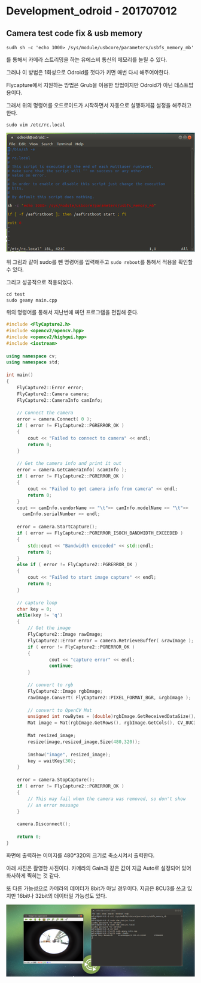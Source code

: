 # Development_odroid - 201707012



## Camera test code fix & usb memory 



```
sudh sh -c 'echo 1000> /sys/module/usbcore/parameters/usbfs_memory_mb'
```

를 통해서 카메라 스트리밍을 하는 유에스비 통신의 메모리를 늘릴 수 있다.

그러나 이 방법은 1회성으로 Odroid를 껏다가 키면 매번 다시 해주어야한다.



Flycapture에서 지원하는 방법은 Grub을 이용한 방법이지만 Odroid가 아닌 데스트밥 용이다.

그래서 위의 명령어를 오드로이드가 시작하면서 자동으로 실행하게끔 설정을 해주려고 한다.

```
sudo vim /etc/rc.local
```



![20170712-memoryinit](Picture\20170712-memoryinit.PNG)

위 그림과 같이 sudo를 뺀 명령어를 입력해주고 `sudo reboot`를 통해서 적용을 확인할 수 있다.

그리고 성공적으로 적용되었다.



```
cd test
sudo geany main.cpp
```

위의 명령어를 통해서 지난번에 짜던 프로그램을 편집해 준다.

```c++
#include <FlyCapture2.h>
#include <opencv2/opencv.hpp>
#include <opencv2/highgui.hpp>
#include <iostream>

using namespace cv;
using namespace std;

int main()
{
    FlyCapture2::Error error;
    FlyCapture2::Camera camera;
    FlyCapture2::CameraInfo camInfo;

    // Connect the camera
    error = camera.Connect( 0 );
    if ( error != FlyCapture2::PGRERROR_OK )
    {
        cout << "Failed to connect to camera" << endl;     
        return 0;
    }

    // Get the camera info and print it out
    error = camera.GetCameraInfo( &camInfo );
    if ( error != FlyCapture2::PGRERROR_OK )
    {
        cout << "Failed to get camera info from camera" << endl;     
        return 0;
    }
    cout << camInfo.vendorName << "\t"<< camInfo.modelName << "\t"<<
      camInfo.serialNumber << endl;
	
    error = camera.StartCapture();
    if ( error == FlyCapture2::PGRERROR_ISOCH_BANDWIDTH_EXCEEDED )
    {
        std::cout << "Bandwidth exceeded" << std::endl;     
        return 0;
    }
    else if ( error != FlyCapture2::PGRERROR_OK )
    {
        cout << "Failed to start image capture" << endl;     
        return 0;
    } 

    // capture loop
    char key = 0;
    while(key != 'q')
    {
        // Get the image
        FlyCapture2::Image rawImage;
        FlyCapture2::Error error = camera.RetrieveBuffer( &rawImage );
        if ( error != FlyCapture2::PGRERROR_OK )
        {
                cout << "capture error" << endl;
                continue;
        }

        // convert to rgb
        FlyCapture2::Image rgbImage;
        rawImage.Convert( FlyCapture2::PIXEL_FORMAT_BGR, &rgbImage );

        // convert to OpenCV Mat
        unsigned int rowBytes = (double)rgbImage.GetReceivedDataSize()/(double)rgbImage.GetRows();       
        Mat image = Mat(rgbImage.GetRows(), rgbImage.GetCols(), CV_8UC3, rgbImage.GetData(),rowBytes);

        Mat resized_image;
        resize(image,resized_image,Size(480,320));
       
        imshow("image", resized_image);
        key = waitKey(30);        
    }

    error = camera.StopCapture();
    if ( error != FlyCapture2::PGRERROR_OK )
    {
        // This may fail when the camera was removed, so don't show 
        // an error message
    }  

    camera.Disconnect();

    return 0;
}
```



화면에 출력하는 이미지를 480*320의 크기로 축소시켜서 출력한다.

아래 사진은 촬영한 사진이다. 카메라의 Gain과 같은 값이 지금 Auto로 설정되어 있어 화사하게 찍히는 것 같다.

또 다른 가능성으로 카메라의 데이터가 8bit가 아닐 경우이다. 지금은 8CU3를 쓰고 있지만 16bit나 32bit의 데이터일 가능성도 있다.

![20170712-cameratest](Picture\20170712-cameratest.PNG)



